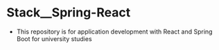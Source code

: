 # Stack__Spring-React

- This repository is for application development with React and Spring Boot for university studies
